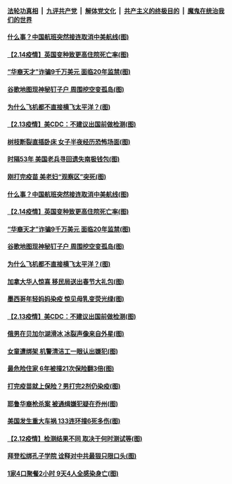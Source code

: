 ####  [法轮功真相](../../../../basic/blob/master/README.md?t=02152301) &nbsp;|&nbsp; [九评共产党](../../../../9ping.md/blob/master/README.md?t=02152301) &nbsp;|&nbsp; [解体党文化](../../../../jtdwh.md/blob/master/README.md?t=02152301)  &nbsp;|&nbsp; [共产主义的终极目的](../../../../gczydzjmd.md/blob/master/README.md?t=02152301) &nbsp;|&nbsp; [魔鬼在统治我们的世界](../../../../mgztzwmdsj.md/blob/master/README.md?t=02152301) 

#### [什么事？中国航班突然接连取消中美航线(图)](../pages/p3/962521.md?t=02152301) 

#### [【2.14疫情】英国变种致更高住院死亡率(图)](../pages/p3/962509.md?t=02152301) 

#### [“华裔天才”诈骗9千万美元 面临20年监禁(图)](../pages/p3/962508.md?t=02152301) 

#### [谷歌地图现神秘钉子户 周围挖空变孤岛(图)](../pages/p3/962506.md?t=02152301) 

#### [为什么飞机都不直接横飞太平洋？(图)](../pages/p3/962319.md?t=02152301) 

#### [【2.13疫情】美CDC：不建议出国前做检测(图)](../pages/p3/962448.md?t=02152301) 

#### [树枝断裂直插卧床 女子半夜经历恐怖场面(图)](../pages/p3/962547.md?t=02152301) 

#### [时隔53年 美国老兵寻回遗失南极钱包(图)](../pages/p3/962532.md?t=02152301) 

#### [刚打完疫苗 美老妇“观察区”突死(图)](../pages/p3/962529.md?t=02152301) 

#### [什么事？中国航班突然接连取消中美航线(图)](../pages/p3/962521.md?t=02152301) 

#### [【2.14疫情】英国变种致更高住院死亡率(图)](../pages/p3/962509.md?t=02152301) 

#### [“华裔天才”诈骗9千万美元 面临20年监禁(图)](../pages/p3/962508.md?t=02152301) 

#### [谷歌地图现神秘钉子户 周围挖空变孤岛(图)](../pages/p3/962506.md?t=02152301) 

#### [为什么飞机都不直接横飞太平洋？(图)](../pages/p3/962319.md?t=02152301) 

#### [加拿大华人惊喜 移民局送出春节大礼包(图)](../pages/p3/962461.md?t=02152301) 

#### [墨西哥年轻妈妈染疫 惊见母乳变荧光绿(图)](../pages/p3/962460.md?t=02152301) 

#### [【2.13疫情】美CDC：不建议出国前做检测(图)](../pages/p3/962448.md?t=02152301) 

#### [俄男在贝加尔湖滑冰 冰裂声像来自外星(图)](../pages/p3/962421.md?t=02152301) 

#### [女童遭绑架 机警清洁工一眼认出嫌犯(图)](../pages/p3/962416.md?t=02152301) 

#### [最危险住家 6年被撞21次保险翻3倍(图)](../pages/p3/962360.md?t=02152301) 

#### [打完疫苗就上保险？男打完2剂仍染疫(图)](../pages/p3/962335.md?t=02152301) 

#### [耶鲁华裔枪杀案 被通缉嫌犯疑在乔州(图)](../pages/p3/962331.md?t=02152301) 

#### [美国发生重大车祸 133连环撞6死多伤(图)](../pages/p3/962328.md?t=02152301) 

#### [【2.12疫情】检测结果不同 取决于何时测试等(图)](../pages/p3/962327.md?t=02152301) 

#### [拜登松绑孔子学院 诠释对中共最狠只限口头(图)](../pages/p3/962247.md?t=02152301) 

#### [1家4口聚餐2小时 9天4人全感染身亡(图)](../pages/p3/962240.md?t=02152301) 

